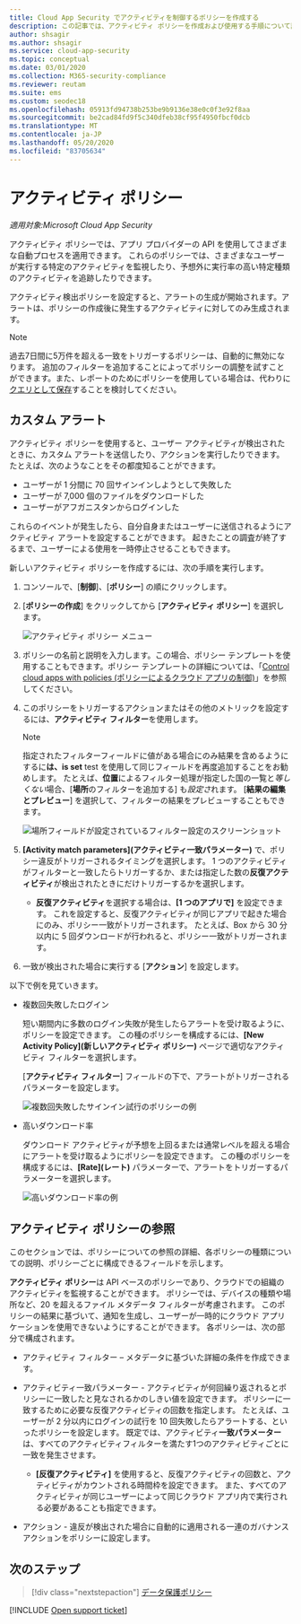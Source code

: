 ```yaml
---
title: Cloud App Security でアクティビティを制御するポリシーを作成する
description: この記事では、アクティビティ ポリシーを作成および使用する手順について説明します。
author: shsagir
ms.author: shsagir
ms.service: cloud-app-security
ms.topic: conceptual
ms.date: 03/01/2020
ms.collection: M365-security-compliance
ms.reviewer: reutam
ms.suite: ems
ms.custom: seodec18
ms.openlocfilehash: 05913fd94738b253be9b9136e38e0c0f3e92f8aa
ms.sourcegitcommit: be2cad84fd9f5c340dfeb38cf95f4950fbcf0dcb
ms.translationtype: MT
ms.contentlocale: ja-JP
ms.lasthandoff: 05/20/2020
ms.locfileid: "83705634"
---
```

# <a name="activity-policies"></a>アクティビティ ポリシー

*適用対象:Microsoft Cloud App Security*

アクティビティ ポリシーでは、アプリ プロバイダーの API を使用してさまざまな自動プロセスを適用できます。 これらのポリシーでは、さまざまなユーザーが実行する特定のアクティビティを監視したり、予想外に実行率の高い特定種類のアクティビティを追跡したりできます。

アクティビティ検出ポリシーを設定すると、アラートの生成が開始されます。アラートは、ポリシーの作成後に発生するアクティビティに対してのみ生成されます。

> [!NOTE]
> 過去7日間に5万件を超える一致をトリガーするポリシーは、自動的に無効になります。 追加のフィルターを追加することによってポリシーの調整を試すことができます。また、レポートのためにポリシーを使用している場合は、代わりに[クエリとして保存](activity-filters-queries.md#activity-queries)することを検討してください。

## <a name="custom-alerts"></a>カスタム アラート

アクティビティ ポリシーを使用すると、ユーザー アクティビティが検出されたときに、カスタム アラートを送信したり、アクションを実行したりできます。 たとえば、次のようなことをその都度知ることができます。

- ユーザーが 1 分間に 70 回サインインしようとして失敗した
- ユーザーが 7,000 個のファイルをダウンロードした
- ユーザーがアフガニスタンからログインした

これらのイベントが発生したら、自分自身またはユーザーに送信されるようにアクティビティ アラートを設定することができます。 起きたことの調査が終了するまで、ユーザーによる使用を一時停止させることもできます。

新しいアクティビティ ポリシーを作成するには、次の手順を実行します。

1. コンソールで、[**制御**]、[**ポリシー**] の順にクリックします。

2. [**ポリシーの作成**] をクリックしてから [**アクティビティ ポリシー**] を選択します。

     ![アクティビティ ポリシー メニュー](media/activity-policy-menu.png)

3. ポリシーの名前と説明を入力します。この場合、ポリシー テンプレートを使用することもできます。ポリシー テンプレートの詳細については、「[Control cloud apps with policies (ポリシーによるクラウド アプリの制御)](control-cloud-apps-with-policies.md)」を参照してください。

4. このポリシーをトリガーするアクションまたはその他のメトリックを設定するには、**アクティビティ フィルター**を使用します。
    > [!NOTE]
    > 指定されたフィルターフィールドに値がある場合にのみ結果を含めるようにするに**は、is set** test を使用して同じフィールドを再度追加することをお勧めします。 たとえば、**位置**によるフィルター処理が指定した国の一覧と*等しくない*場合、[**場所**のフィルターを追加する] も*設定さ*れます。 [**結果の編集とプレビュー**] を選択して、フィルターの結果をプレビューすることもできます。
    >
    > ![場所フィールドが設定されているフィルター設定のスクリーンショット](media/activity-example-location-isset.png)

5. **[Activity match parameters]\(アクティビティ一致パラメーター\)** で、ポリシー違反がトリガーされるタイミングを選択します。 1 つのアクティビティがフィルターと一致したらトリガーするか、または指定した数の**反復アクティビティ**が検出されたときにだけトリガーするかを選択します。
    - **反復アクティビティ**を選択する場合は、**[1 つのアプリで]** を設定できます。 これを設定すると、反復アクティビティが同じアプリで起きた場合にのみ、ポリシー一致がトリガーされます。 たとえば、Box から 30 分以内に 5 回ダウンロードが行われると、ポリシー一致がトリガーされます。

6. 一致が検出された場合に実行する [**アクション**] を設定します。

以下で例を見ていきます。

- 複数回失敗したログイン

    短い期間内に多数のログイン失敗が発生したらアラートを受け取るように、ポリシーを設定できます。 この種のポリシーを構成するには、**[New Activity Policy]\(新しいアクティビティ ポリシー\)** ページで適切なアクティビティ フィルターを選択します。

    [**アクティビティ フィルター**] フィールドの下で、アラートがトリガーされるパラメーターを設定します。

    ![複数回失敗したサインイン試行のポリシーの例](media/multiple-failed-log-on-attempts-policy-example.png "複数回失敗したログオン試行ポリシーの例")

- 高いダウンロード率

    ダウンロード アクティビティが予想を上回るまたは通常レベルを超える場合にアラートを受け取るようにポリシーを設定できます。 この種のポリシーを構成するには、**[Rate]\(レート\)** パラメーターで、アラートをトリガーするパラメーターを選択します。

    ![高いダウンロード率の例](media/high-download-rate-example.png "高いダウンロード率の例")

## <a name="activity-policy-reference"></a>アクティビティ ポリシーの参照

このセクションでは、ポリシーについての参照の詳細、各ポリシーの種類についての説明、ポリシーごとに構成できるフィールドを示します。

**アクティビティ ポリシー**は API ベースのポリシーであり、クラウドでの組織のアクティビティを監視することができます。 ポリシーでは、デバイスの種類や場所など、20 を超えるファイル メタデータ フィルターが考慮されます。 このポリシーの結果に基づいて、通知を生成し、ユーザーが一時的にクラウド アプリケーションを使用できないようにすることができます。
各ポリシーは、次の部分で構成されます。

- アクティビティ フィルター – メタデータに基づいた詳細の条件を作成できます。

- アクティビティ一致パラメーター - アクティビティが何回繰り返されるとポリシーに一致したと見なされるかのしきい値を設定できます。  ポリシーに一致するために必要な反復アクティビティの回数を指定します。 たとえば、ユーザーが 2 分以内にログインの試行を 10 回失敗したらアラートする、といったポリシーを設定します。 既定では、アクティビティ**一致パラメーター**は、すべてのアクティビティフィルターを満たす1つのアクティビティごとに一致を発生させます。

  - **[反復アクティビティ]** を使用すると、反復アクティビティの回数と、アクティビティがカウントされる時間枠を設定できます。 また、すべてのアクティビティが同じユーザーによって同じクラウド アプリ内で実行される必要があることも指定できます。

- アクション - 違反が検出された場合に自動的に適用される一連のガバナンス アクションをポリシーに設定します。

## <a name="next-steps"></a>次のステップ

> [!div class="nextstepaction"]
> [データ保護ポリシー](data-protection-policies.md)

[!INCLUDE [Open support ticket](includes/support.md)]
